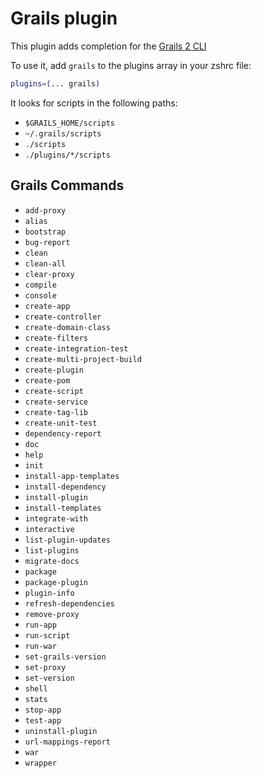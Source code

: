 # Grails plugin

This plugin adds completion for the [Grails 2 CLI](https://grails.github.io/grails2-doc/2.5.x/guide/commandLine.html)

To use it, add `grails` to the plugins array in your zshrc file:

```zsh
plugins=(... grails)
```

It looks for scripts in the following paths:

- `$GRAILS_HOME/scripts`
- `~/.grails/scripts`
- `./scripts`
- `./plugins/*/scripts`

## Grails Commands
- `add-proxy`
- `alias`
- `bootstrap`
- `bug-report`
- `clean`
- `clean-all`
- `clear-proxy`
- `compile`
- `console`
- `create-app`
- `create-controller`
- `create-domain-class`
- `create-filters`
- `create-integration-test`
- `create-multi-project-build`
- `create-plugin`
- `create-pom`
- `create-script`
- `create-service`
- `create-tag-lib`
- `create-unit-test`
- `dependency-report`
- `doc`
- `help`
- `init`
- `install-app-templates`
- `install-dependency`
- `install-plugin`
- `install-templates`
- `integrate-with`
- `interactive`
- `list-plugin-updates`
- `list-plugins`
- `migrate-docs`
- `package`
- `package-plugin`
- `plugin-info`
- `refresh-dependencies`
- `remove-proxy`
- `run-app`
- `run-script`
- `run-war`
- `set-grails-version`
- `set-proxy`
- `set-version`
- `shell`
- `stats`
- `stop-app`
- `test-app`
- `uninstall-plugin`
- `url-mappings-report`
- `war`
- `wrapper`
